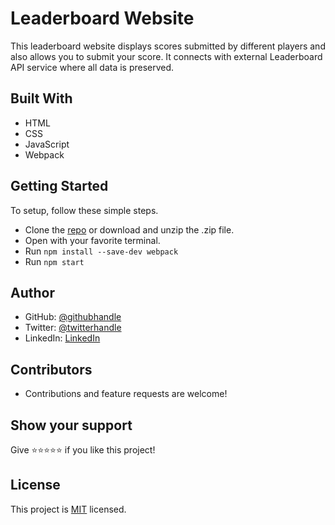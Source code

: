 # Leaderboard Website
This leaderboard website displays scores submitted by different players and also allows you to submit your score. It connects with external Leaderboard API service where all data is preserved.

## Built With
- HTML
- CSS
- JavaScript
- Webpack

## Getting Started
To setup, follow these simple steps.

- Clone the [repo](https://github.com/DJ-MrJay/Leaderboard) or download and unzip the .zip file.
- Open with your favorite terminal.
- Run <code>npm install --save-dev webpack</code> 
- Run <code>npm start</code>

## Author
- GitHub: [@githubhandle](https://github.com/DJ-MrJay)
- Twitter: [@twitterhandle](https://twitter.com/jonah_wambua)
- LinkedIn: [LinkedIn](https://www.linkedin.com/in/mr-jay/)

## Contributors
- Contributions and feature requests are welcome!

## Show your support
Give ⭐️⭐️⭐️⭐️⭐️ if you like this project!

## License
This project is [MIT](./MIT.md) licensed.
